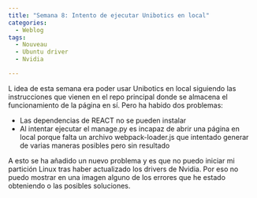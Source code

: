 ```yaml
---
title: "Semana 8: Intento de ejecutar Unibotics en local"
categories:
  - Weblog
tags:
  - Nouveau
  - Ubuntu driver
  - Nvidia

---
```


L idea de esta semana era poder usar Unibotics en local siguiendo las instrucciones que vienen en el repo principal donde se almacena el funcionamiento de la página en sí. 
Pero ha habido dos problemas: 
 - Las dependencias de REACT no se pueden instalar
 - Al intentar ejecutar el manage.py es incapaz de abrir una página en local porque falta un archivo webpack-loader.js que intentado generar de varias maneras posibles pero sin resultado

A esto se ha añadido un nuevo problema y es que no puedo iniciar mi partición Linux tras haber actualizado los drivers de Nvidia. Por eso no puedo mostrar en una imagen alguno de los errores que he estado obteniendo o las posibles soluciones.



